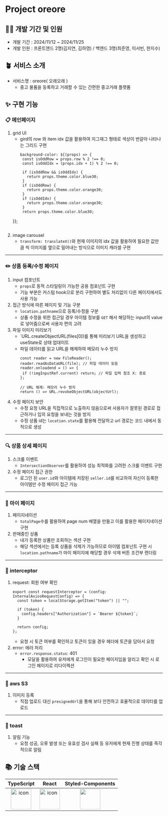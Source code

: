 # Project oreore

## 🧚‍♂️ 개발 기간 및 인원

- 개발 기간 : 2024/11/12 ~ 2024/11/25
- 개발 인원 : 프론트엔드 2명(김지연, 김하영) / 백엔드 3명(최준영, 이서빈, 한지수)

## 🪴 서비스 소개
- 서비스명 : oreore( 오래오래 )
  - 중고 물품을 등록하고 거래할 수 있는 간편한 중고거래 플랫폼

## ✨ 구현 기능
### 📋 메인페이지
1) grid UI
   - gird의 row 와 item idx 값을 활용하여 지그재그 형태로 색상이 번갈아 나타나는 그리드 구현
     ```
     background-color: ${(props) => {
      const isOddRow = props.row % 2 !== 0;
      const isOddIdx = (props.idx + 1) % 2 !== 0;

      if (isOddRow && isOddIdx) {
        return props.theme.color.blue30;
      }
      if (isOddRow) {
        return props.theme.color.orange30;
      }
      if (isOddIdx) {
        return props.theme.color.orange30;
      }
      return props.theme.color.blue30;
    }};
   ```
2) image carousel
   - `transform: translateX()`와 현재 이미지의 idx 값을 활용하여 필요한 값만큼 씩 이미지를 옆으로 밀어내는 방식으로 이미지 캐러셀 구현

---
### ✏️ 상품 등록/수정 페이지
1) input 컴포넌트
   - `props`로 동적 스타일링이 가능한 공용 컴포넌트 구현
   - 기능 부분은 커스텀 hook으로 분리 구현하여 별도 처리없이 다른 페이지에서도 사용 가능
2) 접근 방식에 따른 페이지 및 기능 구분
   - `location.pathname`으로 등록/수정을 구분
   - 상품 수정을 위한 접근일 경우 아이템 정보를 `GET` 해서 해당하는 input의 value로 넣어줌으로써 사용자 편의 고려
3) 파일 이미지 미리보기
   - `URL.createObjectURL(files[0])를 통해 미리보기 URL을 생성하고 useState로 상태 업데이트
   - 파일 데이터를 읽고 URL을 해제하여 메모리 누수 방지
     ```
     const reader = new FileReader();
     reader.readAsDataURL(file); // 파일 데이터 읽음
     reader.onloadend = () => {
      if (!imgInputRef.current) return; // 파일 입력 참조 X: 종료
     };

     // URL 해제: 메모리 누수 방지
     return () => URL.revokeObjectURL(objectUrl);
     ```
3) 수정 페이지 보안
   - 수정 요청 URL을 직접적으로 노출하지 않음으로써 사용자가 잘못된 경로로 접근하거나 임의 요청을 보내는 것을 방지
   - 수정 상품 id는 `location.state`를 활용해 전달하고 url 경로는 코드 내에서 동적으로 생성
   
---
### 🔍 상품 상세 페이지
1) 스크롤 이벤트
   - `IntersectionObserver`를 활용하여 성능 최적화를 고려한 스크롤 이벤트 구현
2) 수정 페이지 접근 권한
   - 로그인 된 `user.id`와 아이템에 저장된 `seller.id`를 비교하여 자신이 등록한 아이템만 수정 페이지 접근 가능
---
### 👤 마이 페이지
1) 페이지네이션
   - `totalPage`수를 활용하여 page num 배열을 만들고 이를 활용한 페이지네이션 구현
2) 판매중인 상품
   - 내가 등록한 상품만 조회하는 섹션 구현
   - 해당 섹션에서는 등록 상품을 삭제가 가능하므로 아이템 컴포넌트 구현 시 `location.pathname`가 마이 페이지에 해당할 경우 삭제 버튼 조건부 렌더링

---
### 🛜 interceptor
1) request: 회원 여부 확인
   ```
   export const requestInterceptor = (config: InternalAxiosRequestConfig) => {
     const token = localStorage.getItem("token") || "";

     if (token) {
       config.headers["Authorization"] = `Bearer ${token}`;
     }

     return config;
   };
   ```
   - 요청 시 토큰 여부를 확인하고 토큰이 있을 경우 헤더에 토큰을 담아서 요청
2) error: 에러 처리
   - `error.response.status`: 401
     - 모달을 활용하여 유저에게 로그인이 필요한 페이지임을 알리고 확인 시 로그인 페이지로 리다이렉션
---
### 🎨 aws S3
1) 이미지 등록
   - 직접 업로드 대신 `presignedUrl`을 통해 보다 안전하고 효율적으로 데이터를 업로드

---
### 📢 toast
1) 알림 기능
   - 요청 성공, 오류 발생 또는 유효성 검사 실패 등 유저에게 현재 진행 상태를 즉각적으로 알림

## 📚 기술 스택
|TypeScript|React|Styled-Components|
|:---:|:---:|:---:|
| <img src="https://techstack-generator.vercel.app/ts-icon.svg" alt="icon" width="65" height="65" /> | <img src="https://techstack-generator.vercel.app/react-icon.svg" alt="icon" width="65" height="65" /> | <img src="https://www.styled-components.com/atom.png" width="65" height="65" /> |
